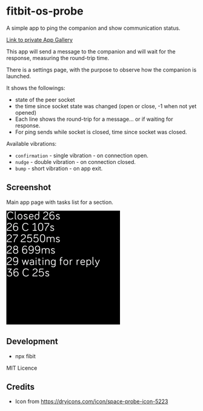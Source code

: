 # fitbit-os-probe

A simple app to ping the companion and show communication status.

[Link to private App Gallery](https://gam.fitbit.com/gallery/app/b875eae0-27ae-4895-9b2a-6158712ff1cd)

This app will send a message to the companion and will wait for the response,
measuring the round-trip time.

There is a settings page, with the purpose to observe how the companion
is launched.

It shows the followings:

* state of the peer socket
* the time since socket state was changed (open or close, -1 when not yet opened)
* Each line shows the round-trip for a message... or if waiting for response.
* For ping sends while socket is closed, time since socket was closed.

Available vibrations:

* `confirmation` - single vibration - on connection open.
* `nudge` - double vibration - on connection closed.
* `bump` - short vibration - on app exit.


## Screenshot

Main app page with tasks list for a section.

![screenshot](screenshot.png?raw=true "App screenshot")


## Development

* npx fibit

MIT Licence


## Credits

* Icon from https://dryicons.com/icon/space-probe-icon-5223
